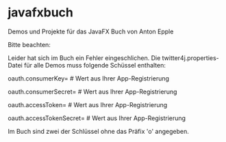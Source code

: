 # javafxbuch
Demos und Projekte für das JavaFX Buch von Anton Epple

Bitte beachten:

Leider hat sich im Buch ein Fehler eingeschlichen. 
Die twitter4j.properties-Datei für alle Demos muss folgende Schüssel enthalten:

oauth.consumerKey= # Wert aus Ihrer App-Registrierung 

oauth.consumerSecret= # Wert aus Ihrer App-Registrierung 

oauth.accessToken= # Wert aus Ihrer App-Registrierung 

oauth.accessTokenSecret= # Wert aus Ihrer App-Registrierung

Im Buch sind zwei der Schlüssel ohne das Präfix 'o' angegeben.


